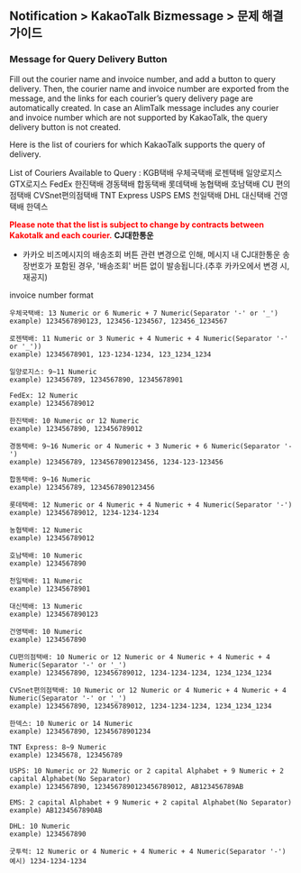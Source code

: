 ## Notification > KakaoTalk Bizmessage > 문제 해결 가이드

### Message for Query Delivery Button

Fill out the courier name and invoice number, and add a button to query delivery. Then, the courier name and invoice number are exported from the message, and the links for each courier’s query delivery page are automatically created. In case an AlimTalk message includes any courier and invoice number which are not supported by KakaoTalk, the query delivery button is not created.

Here is the list of couriers for which KakaoTalk supports the query of delivery.

List of Couriers Available to Query :
KGB택배 우체국택배 로젠택배 일양로지스 GTX로지스 FedEx 한진택배 경동택배 합동택배 롯데택배 농협택배 호남택배 CU 편의점택배 CVSnet편의점택배 TNT Express USPS EMS 천일택배 DHL 대신택배 건영택배 한덱스

<span style="color:red">**Please note that the list is subject to change by contracts between Kakotalk and each courier.**</span>
<b>CJ대한통운</b>
* 카카오 비즈메시지의 배송조회 버튼 관련 변경으로 인해, 메시지 내 CJ대한통운 송장번호가 포함된 경우, '배송조회' 버튼 없이 발송됩니다.(추후 카카오에서 변경 시, 재공지)

invoice number format

```
우체국택배: 13 Numeric or 6 Numeric + 7 Numeric(Separator '-' or '_')
example) 1234567890123, 123456-1234567, 123456_1234567

로젠택배: 11 Numeric or 3 Numeric + 4 Numeric + 4 Numeric(Separator '-' or '_'))
example) 12345678901, 123-1234-1234, 123_1234_1234

일양로지스: 9~11 Numeric
example) 123456789, 1234567890, 12345678901

FedEx: 12 Numeric
example) 123456789012

한진택배: 10 Numeric or 12 Numeric
example) 1234567890, 123456789012

경동택배: 9~16 Numeric or 4 Numeric + 3 Numeric + 6 Numeric(Separator '-')
example) 123456789, 1234567890123456, 1234-123-123456

합동택배: 9~16 Numeric
example) 123456789, 1234567890123456

롯데택배: 12 Numeric or 4 Numeric + 4 Numeric + 4 Numeric(Separator '-')
example) 123456789012, 1234-1234-1234

농협택배: 12 Numeric
example) 123456789012

호남택배: 10 Numeric
example) 1234567890

천일택배: 11 Numeric
example) 12345678901

대신택배: 13 Numeric
example) 1234567890123

건영택배: 10 Numeric
example) 1234567890

CU편의점택배: 10 Numeric or 12 Numeric or 4 Numeric + 4 Numeric + 4 Numeric(Separator '-' or '_')
example) 1234567890, 123456789012, 1234-1234-1234, 1234_1234_1234

CVSnet편의점택배: 10 Numeric or 12 Numeric or 4 Numeric + 4 Numeric + 4 Numeric(Separator '-' or '_')
example) 1234567890, 123456789012, 1234-1234-1234, 1234_1234_1234

한덱스: 10 Numeric or 14 Numeric
example) 1234567890, 12345678901234

TNT Express: 8~9 Numeric
example) 12345678, 123456789

USPS: 10 Numeric or 22 Numeric or 2 capital Alphabet + 9 Numeric + 2 capital Alphabet(No Separator)
example) 1234567890, 1234567890123456789012, AB123456789AB

EMS: 2 capital Alphabet + 9 Numeric + 2 capital Alphabet(No Separator)
example) AB1234567890AB

DHL: 10 Numeric
example) 1234567890

굿투럭: 12 Numeric or 4 Numeric + 4 Numeric + 4 Numeric(Separator '-')
예시) 1234-1234-1234

```
